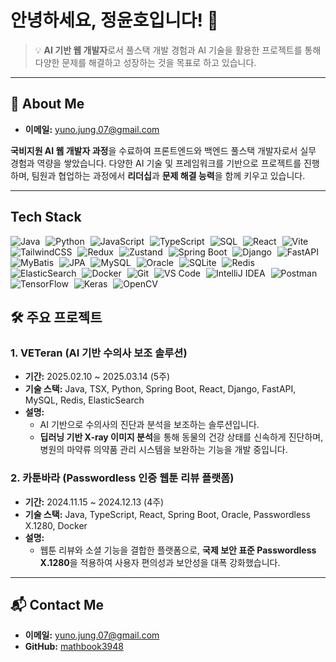 # 안녕하세요, 정윤호입니다! 👋

> 💡 **AI 기반 웹 개발자**로서 풀스택 개발 경험과 AI 기술을 활용한 프로젝트를 통해 다양한 문제를 해결하고 성장하는 것을 목표로 하고 있습니다.

---

## 🌱 About Me
- **이메일:** yuno.jung.07@gmail.com

**국비지원 AI 웹 개발자 과정**을 수료하여 프론트엔드와 백엔드 풀스택 개발자로서 실무 경험과 역량을 쌓았습니다. 다양한 AI 기술 및 프레임워크를 기반으로 프로젝트를 진행하며, 팀원과 협업하는 과정에서 **리더십**과 **문제 해결 능력**을 함께 키우고 있습니다.

---

## Tech Stack
<p align="left">
  <!-- 언어 -->
  <img src="https://img.shields.io/badge/Language-Java-%23ED8B00.svg?style=flat&logo=openjdk&logoColor=white" alt="Java" style="margin-right: 5px;">
  <img src="https://img.shields.io/badge/Language-Python-%2314354C.svg?style=flat&logo=python&logoColor=white" alt="Python" style="margin-right: 5px;">
  <img src="https://img.shields.io/badge/Language-JavaScript-%23F7DF1E.svg?style=flat&logo=javascript&logoColor=black" alt="JavaScript" style="margin-right: 5px;">
  <img src="https://img.shields.io/badge/Language-TypeScript-%23007ACC.svg?style=flat&logo=typescript&logoColor=white" alt="TypeScript" style="margin-right: 5px;">
  <img src="https://img.shields.io/badge/Language-SQL-%23025E8C.svg?style=flat&logo=sqlite&logoColor=white" alt="SQL" style="margin-right: 5px;">
  
  <!-- 프론트엔드 -->
  <img src="https://img.shields.io/badge/Framework-React-%2361DAFB.svg?style=flat&logo=react&logoColor=black" alt="React" style="margin-right: 5px;">
  <img src="https://img.shields.io/badge/Framework-Vite-%23646CFF.svg?style=flat&logo=vite&logoColor=white" alt="Vite" style="margin-right: 5px;">
  <img src="https://img.shields.io/badge/Framework-TailwindCSS-%2338B2AC.svg?style=flat&logo=tailwind-css&logoColor=white" alt="TailwindCSS" style="margin-right: 5px;">
  <img src="https://img.shields.io/badge/State%20Management-Redux-%23764ABC.svg?style=flat&logo=redux&logoColor=white" alt="Redux" style="margin-right: 5px;">
  <img src="https://img.shields.io/badge/State%20Management-Zustand-%234593D1.svg?style=flat&logo=zustand&logoColor=white" alt="Zustand" style="margin-right: 5px;">

  <!-- 백엔드 -->
  <img src="https://img.shields.io/badge/Framework-Spring%20Boot-%236DB33F.svg?style=flat&logo=spring-boot&logoColor=white" alt="Spring Boot" style="margin-right: 5px;">
  <img src="https://img.shields.io/badge/Framework-Django-%23092E20.svg?style=flat&logo=django&logoColor=white" alt="Django" style="margin-right: 5px;">
  <img src="https://img.shields.io/badge/Framework-FastAPI-%2300C7B7.svg?style=flat&logo=fastapi&logoColor=white" alt="FastAPI" style="margin-right: 5px;">
  <img src="https://img.shields.io/badge/ORM-MyBatis-%23E6531A.svg?style=flat&logo=apache&logoColor=white" alt="MyBatis" style="margin-right: 5px;">
  <img src="https://img.shields.io/badge/ORM-JPA%20(Hibernate)-%236C3F87.svg?style=flat&logo=hibernate&logoColor=white" alt="JPA" style="margin-right: 5px;">

  <!-- 데이터베이스 -->
  <img src="https://img.shields.io/badge/Database-MySQL-%234479A1.svg?style=flat&logo=mysql&logoColor=white" alt="MySQL" style="margin-right: 5px;">
  <img src="https://img.shields.io/badge/Database-Oracle-%23F80000.svg?style=flat&logo=oracle&logoColor=white" alt="Oracle" style="margin-right: 5px;">
  <img src="https://img.shields.io/badge/Database-SQLite-%23003B57.svg?style=flat&logo=sqlite&logoColor=white" alt="SQLite" style="margin-right: 5px;">
  <img src="https://img.shields.io/badge/Database-Redis-%23DC382D.svg?style=flat&logo=redis&logoColor=white" alt="Redis" style="margin-right: 5px;">
  <img src="https://img.shields.io/badge/Search-ElasticSearch-%23005571.svg?style=flat&logo=elasticsearch&logoColor=white" alt="ElasticSearch" style="margin-right: 5px;">

  <!-- DevOps & 도구 -->
  <img src="https://img.shields.io/badge/Container-Docker-%232496ED.svg?style=flat&logo=docker&logoColor=white" alt="Docker" style="margin-right: 5px;">
  <img src="https://img.shields.io/badge/Version%20Control-Git-%23F05032.svg?style=flat&logo=git&logoColor=white" alt="Git" style="margin-right: 5px;">
  <img src="https://img.shields.io/badge/IDE-VS%20Code-%23007ACC.svg?style=flat&logo=visual-studio-code&logoColor=white" alt="VS Code" style="margin-right: 5px;">
  <img src="https://img.shields.io/badge/IDE-IntelliJ%20IDEA-%23000000.svg?style=flat&logo=intellij-idea&logoColor=white" alt="IntelliJ IDEA" style="margin-right: 5px;">
  <img src="https://img.shields.io/badge/API%20Testing-Postman-%23FF6C37.svg?style=flat&logo=postman&logoColor=white" alt="Postman" style="margin-right: 5px;">

  <!-- 머신러닝/AI -->
  <img src="https://img.shields.io/badge/ML%20Framework-TensorFlow-%23FF6F00.svg?style=flat&logo=tensorflow&logoColor=white" alt="TensorFlow" style="margin-right: 5px;">
  <img src="https://img.shields.io/badge/ML%20Framework-Keras-%23D00000.svg?style=flat&logo=keras&logoColor=white" alt="Keras" style="margin-right: 5px;">
  <img src="https://img.shields.io/badge/Computer%20Vision-OpenCV-%235C3EE8.svg?style=flat&logo=opencv&logoColor=white" alt="OpenCV" style="margin-right: 5px;">
</p>

## 🛠️ 주요 프로젝트
### 1. **VETeran** (AI 기반 수의사 보조 솔루션)
- **기간:** 2025.02.10 ~ 2025.03.14 (5주)
- **기술 스택:** Java, TSX, Python, Spring Boot, React, Django, FastAPI, MySQL, Redis, ElasticSearch
- **설명:** 
  - AI 기반으로 수의사의 진단과 분석을 보조하는 솔루션입니다.
  - **딥러닝 기반 X-ray 이미지 분석**을 통해 동물의 건강 상태를 신속하게 진단하며, 병원의 마약류 의약품 관리 시스템을 보완하는 기능을 개발 중입니다.

### 2. **카툰바라** (Passwordless 인증 웹툰 리뷰 플랫폼)
- **기간:** 2024.11.15 ~ 2024.12.13 (4주)
- **기술 스택:** Java, TypeScript, React, Spring Boot, Oracle, Passwordless X.1280, Docker
- **설명:**
  - 웹툰 리뷰와 소셜 기능을 결합한 플랫폼으로, **국제 보안 표준 Passwordless X.1280**을 적용하여 사용자 편의성과 보안성을 대폭 강화했습니다.
  
---

## 📬 Contact Me
- **이메일:** yuno.jung.07@gmail.com
- **GitHub:** [mathbook3948](https://github.com/mathbook3948)
